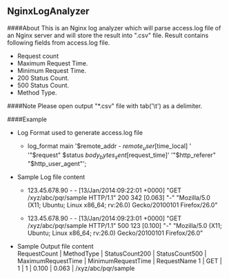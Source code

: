 ## NginxLogAnalyzer

####About
This is an Nginx log analyzer which will parse access.log file of an Nginx server
and will store the result into ".csv" file.
Result contains following fields from access.log file.
- Request count 
- Maximum Request Time.
- Minimum Request Time.
- 200 Status Count.
- 500 Status Count.
- Method Type.

####Note 
Please open output "*.csv" file with tab('\t') as a delimiter.

####Example 
- Log Format used to generate access.log file
  - log_format main '$remote_addr - $remote_user [$time_local] ' 
    '"$request" $status $body_bytes_sent [$request_time]' 
    '"$http_referer" "$http_user_agent"'; 

- Sample Log file content 
  - 123.45.678.90 - - [13/Jan/2014:09:22:01 +0000] "GET /xyz/abc/pqr/sample HTTP/1.1" 200 342 [0.063] "-" "Mozilla/5.0 (X11; Ubuntu; Linux x86_64; rv:26.0) Gecko/20100101 Firefox/26.0"

  - 123.45.678.90 - - [13/Jan/2014:09:23:01 +0000] "GET /xyz/abc/pqr/sample HTTP/1.1" 500 123 [0.100] "-" "Mozilla/5.0 (X11; Ubuntu; Linux x86_64; rv:26.0) Gecko/20100101 Firefox/26.0"


- Sample Output file content  
RequestCount | MethodType | StatusCount200 | StatusCount500 | MaximumRequestTime | MinimumRequestTime | RequestName
1 | GET	| 1 | 1 | 0.100	| 0.063 | /xyz/abc/pqr/sample
  
